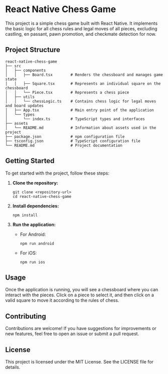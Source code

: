 # React Native Chess Game

This project is a simple chess game built with React Native. It implements the basic logic for all chess rules and legal moves of all pieces, excluding castling, en passant, pawn promotion, and checkmate detection for now.

## Project Structure

```
react-native-chess-game
├── src
│   ├── components
│   │   ├── Board.tsx        # Renders the chessboard and manages game state
│   │   ├── Square.tsx       # Represents an individual square on the chessboard
│   │   └── Piece.tsx        # Represents a chess piece
│   ├── utils
│   │   └── chessLogic.ts    # Contains chess logic for legal moves and board updates
│   ├── App.tsx              # Main entry point of the application
│   └── types
│       └── index.ts         # TypeScript types and interfaces
├── assets
│   └── README.md            # Information about assets used in the project
├── package.json             # npm configuration file
├── tsconfig.json            # TypeScript configuration file
└── README.md                # Project documentation
```

## Getting Started

To get started with the project, follow these steps:

1. **Clone the repository:**
   ```
   git clone <repository-url>
   cd react-native-chess-game
   ```

2. **Install dependencies:**
   ```
   npm install
   ```

3. **Run the application:**
   - For Android:
     ```
     npm run android
     ```
   - For iOS:
     ```
     npm run ios
     ```

## Usage

Once the application is running, you will see a chessboard where you can interact with the pieces. Click on a piece to select it, and then click on a valid square to move it according to the rules of chess.

## Contributing

Contributions are welcome! If you have suggestions for improvements or new features, feel free to open an issue or submit a pull request.

## License

This project is licensed under the MIT License. See the LICENSE file for details.